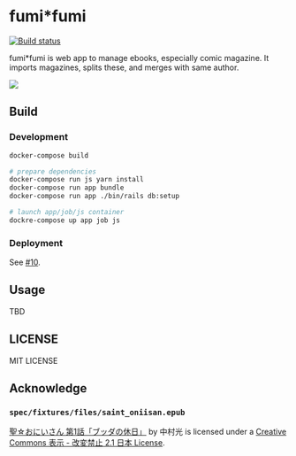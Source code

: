 # fumi\*fumi
[![Build status](https://g.codefresh.io/api/badges/build?branch=master&repoName=fumifumi&repoOwner=mzp&pipelineName=spec&accountName=mzp)](https://g.codefresh.io/repositories/mzp/fumifumi/builds?filter=trigger:build)

fumi\*fumi is web app to manage ebooks, especially comic magazine. It imports magazines, splits these, and merges with same author.

![](https://raw.githubusercontent.com/mzp/fumifumi/master/docs/screenshot.png)

## Build

### Development

```sh
docker-compose build

# prepare dependencies
docker-compose run js yarn install
docker-compose run app bundle
docker-compose run app ./bin/rails db:setup

# launch app/job/js container
dockre-compose up app job js
```

### Deployment
See [#10](https://github.com/mzp/fumifumi/pull/10).

## Usage
TBD

## LICENSE
MIT LICENSE

## Acknowledge
### `spec/fixtures/files/saint_oniisan.epub`
[聖☆おにいさん 第1話「ブッダの休日」](http://morningmanga.com/st023cc/) by 中村光 is licensed under a [Creative Commons 表示 - 改変禁止 2.1 日本 License](https://creativecommons.org/licenses/by-nd/2.1/jp/).
